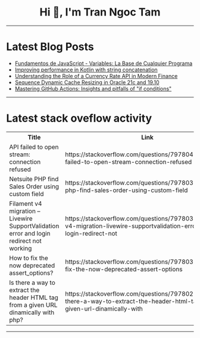 <h1 align="center">Hi 👋, I'm Tran Ngoc Tam</h1>

---

# Latest Blog Posts 
<!-- BLOG-POST-LIST:START -->
- [Fundamentos de JavaScript - Variables: La Base de Cualquier Programa](https://dev.to/martinxcvi/fundamentos-de-javascript-variables-la-base-de-cualquier-programa-1log)
- [Improving performance in Kotlin with string concatenation](https://dev.to/gabrielcodesolutions/improving-function-with-string-concatenation-4882)
- [Understanding the Role of a Currency Rate API in Modern Finance](https://dev.to/rameshchauhan/understanding-the-role-of-a-currency-rate-api-in-modern-finance-432l)
- [Sequence Dynamic Cache Resizing in Oracle 21c and 19.10](https://dev.to/vahidusefzadeh/sequence-dynamic-cache-resizing-in-oracle-21c-and-1910-4hbm)
- [Mastering GitHub Actions: Insights and pitfalls of &quot;if conditions&quot;](https://dev.to/cloud-sky-ops/mastering-github-actions-insights-and-pitfalls-of-if-conditions-1j87)
<!-- BLOG-POST-LIST:END -->

---

# Latest stack oveflow activity
<table>
  <tr><th>Title</th><th>Link</th></tr>
  <!-- STACKOVERFLOW:START --><tr><td>API failed to open stream: connection refused</td><td>https://stackoverflow.com/questions/79780439/api-failed-to-open-stream-connection-refused</td></tr><tr><td>Netsuite PHP find Sales Order using custom field</td><td>https://stackoverflow.com/questions/79780397/netsuite-php-find-sales-order-using-custom-field</td></tr><tr><td>Filament v4 migration – Livewire SupportValidation error and login redirect not working</td><td>https://stackoverflow.com/questions/79780386/filament-v4-migration-livewire-supportvalidation-error-and-login-redirect-not</td></tr><tr><td>How to fix the now deprecated assert_options?</td><td>https://stackoverflow.com/questions/79780310/how-to-fix-the-now-deprecated-assert-options</td></tr><tr><td>Is there a way to extract the header HTML tag from a given URL dinamically with php?</td><td>https://stackoverflow.com/questions/79780228/is-there-a-way-to-extract-the-header-html-tag-from-a-given-url-dinamically-with</td></tr><!-- STACKOVERFLOW:END -->
</table>

---


